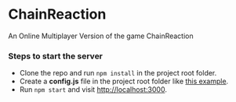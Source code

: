 # ChainReaction
An Online Multiplayer Version of the game ChainReaction

### Steps to start the server ###
 - Clone the repo and run `npm install` in the project root folder.
 - Create a **config.js** file in the project root folder like [this example]().
 - Run `npm start` and visit [http://localhost:3000](http://localhost:3000).
